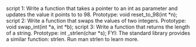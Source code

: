 script 1: Write a function that takes a pointer to an int as parameter and updates the value it points to to 98.
Prototype: void reset_to_98(int *n);
script 2: Write a function that swaps the values of two integers.
Prototype: void swap_int(int *a, int *b);
script 3: Write a function that returns the length of a string.
Prototype: int _strlen(char *s);
FYI: The standard library provides a similar function: strlen. Run man strlen to learn more.
